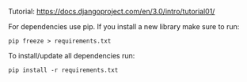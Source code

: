 Tutorial: https://docs.djangoproject.com/en/3.0/intro/tutorial01/

For dependencies use pip. If you install a new library make sure to run:

`pip freeze > requirements.txt`

To install/update all dependencies run: 

`pip install -r requirements.txt`